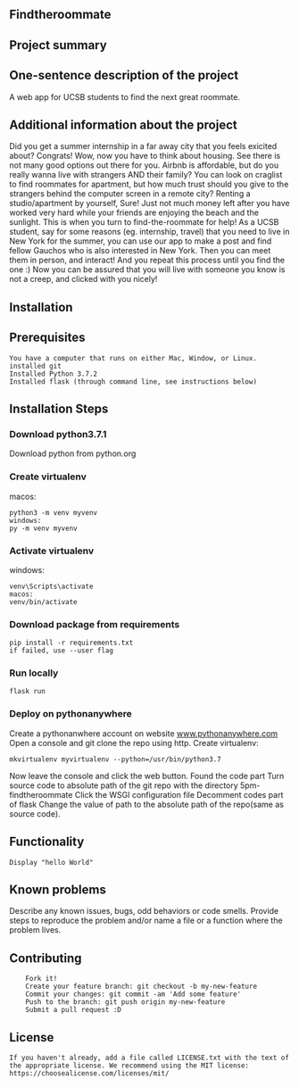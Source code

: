 ## Findtheroommate
## Project summary
## One-sentence description of the project

A web app for UCSB students to find the next great roommate.

## Additional information about the project

Did you get a summer internship in a far away city that you feels exicited about? Congrats! Wow, now you have to think about housing. See there is not many good options out there for you. Airbnb is affordable, but do you really wanna live with strangers AND their family? You can look on craglist to find roommates for apartment, but how much trust should you give to the strangers behind the computer screen in a remote city? Renting a studio/apartment by yourself, Sure! Just not much money left after you have worked very hard while your friends are enjoying the beach and the sunlight.
This is when you turn to find-the-roommate for help! As a UCSB student, say for some reasons (eg. internship, travel) that you need to live in New York for the summer, you can use our app to make a post and find fellow Gauchos who is also interested in New York. Then you can meet them in person, and interact! And you repeat this process until you find the one :) Now you can be assured that you will live with someone you know is not a creep, and clicked with you nicely!

## Installation
## Prerequisites

    You have a computer that runs on either Mac, Window, or Linux.
    installed git
    Installed Python 3.7.2
    Installed flask (through command line, see instructions below)

## Installation Steps

### Download python3.7.1
  Download python from python.org

### Create virtualenv
macos:
```
python3 -m venv myvenv
windows:
py -m venv myvenv
```
### Activate virtualenv
windows:
```
venv\Scripts\activate
macos:
venv/bin/activate
```

### Download package from requirements
```
pip install -r requirements.txt
if failed, use --user flag
```

### Run locally
```
flask run
```

### Deploy on pythonanywhere
Create a pythonanwhere account on website www.pythonanywhere.com
Open a console and git clone the repo using http.
Create virtualenv:
```
mkvirtualenv myvirtualenv --python=/usr/bin/python3.7
```
Now leave the console and click the web button.
Found the code part
Turn source code to absolute path of the git repo with the directory 5pm-findtheroommate
Click the WSGI configuration file
Decomment codes part of flask
Change the value of path to the absolute path of the repo(same as source code).
    
## Functionality

    Display "hello World"

## Known problems

Describe any known issues, bugs, odd behaviors or code smells. Provide steps to reproduce the problem and/or name a file or a function where the problem lives.

## Contributing

        Fork it!
        Create your feature branch: git checkout -b my-new-feature
        Commit your changes: git commit -am 'Add some feature'
        Push to the branch: git push origin my-new-feature
        Submit a pull request :D

## License

    If you haven't already, add a file called LICENSE.txt with the text of the appropriate license. We recommend using the MIT license: https://choosealicense.com/licenses/mit/
